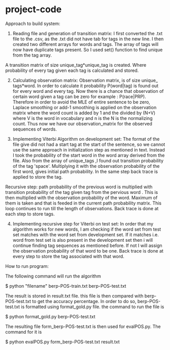 ﻿# project-code
 Approach to build system:
 
1. Reading file and generation of transition matrix:
I first converted the .txt file to the .csv, as the .txt did not have tab for tags in the new line. I then created two different arrays for words and tags. The array of tags will now have duplicate tags present. So I used set() function to find unique from the tag array.

A transition matrix of size unique_tag*unique_tag is created. Where probability of every tag given each tag is calculated and stored.

2. Calculating observation matrix:
Observation matrix, is of size unique_ tags*word. In order to calculate it probability P(word|tag) is found out for every word and every tag. Now there is a chance that observation of certain word given a tag can be zero for example : P(race|PRP). Therefore in order to avoid the MLE of entire sentence to be zero, Laplace smoothing or add-1 smoothing is applied on the observation matrix where the word count is added by 1 and the divided by (N+V) where V is the word in vocabulary and n is the N is the normalizing count. Thus now we have our observation_matrix for the observed sequences of words.

3. Implementing Viterbi Algorithm on development set: 
The format of the file give did not had a start tag at the start of the sentence, so we cannot use the same approach in initialization step as mentioned in text. Instead I took the probability of the start word in the word array derived from the file. Also from the array of unique_tags ,I found out transition probability of the tag 'space'. Multiplying it with the observation probability of the first word, gives initial path probability. In the same step back trace is applied to store the tag.

Recursive step: 
path probability of the previous word is multiplied with transition probability of the tag given tag from the pervious word . This is then multiplied with the observation probability of the word. Maximum of them is taken and that is feeded in the current path probability matrix. This loop continues to run till the length of observations. Back trace is done at each step to store tags.

4. Implementing recursive step for Viterbi on test set:
In order that my algorithm works for new words, I am checking if the word set from test set matches with the word set from development set. If it matches i.e. word from test set is also present in the development set then i will continue finding tag sequences as mentioned before. If not I will assign the observation probability of that word to be one. Back trace is done at every step to store the tag associated with that word.

How to run program:

The following command will run the algorithm

$ python "filename" berp-POS-train.txt berp-POS-test.txt

The result is stored in result.txt file. this file is then compared with berp-POS-test.txt to get the accuracy percentage. In order to do so, berp-POS-test.txt is formatted using format_gold.py file. the command to run the file is

$ python format_gold.py berp-POS-test.txt

The resulting file form_berp-POS-test.txt is then used for evalPOS.py. The command for it is

$ python evalPOS.py form_berp-POS-test.txt result.txt

